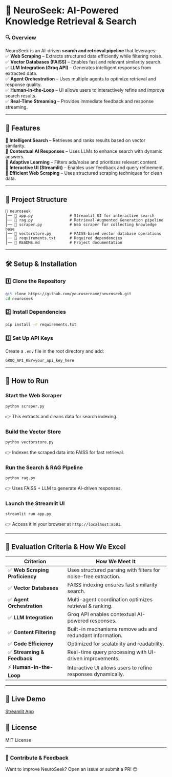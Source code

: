 # 🚀 **NeuroSeek: AI-Powered Knowledge Retrieval & Search**  

### 🔍 **Overview**  
NeuroSeek is an AI-driven **search and retrieval pipeline** that leverages:  
✅ **Web Scraping** – Extracts structured data efficiently while filtering noise.  
✅ **Vector Databases (FAISS)** – Enables fast and relevant similarity search.  
✅ **LLM Integration (Groq API)** – Generates intelligent responses from extracted data.  
✅ **Agent Orchestration** – Uses multiple agents to optimize retrieval and response quality.  
✅ **Human-in-the-Loop** – UI allows users to interactively refine and improve search results.  
✅ **Real-Time Streaming** – Provides immediate feedback and response streaming.  

---

## 📌 **Features**  

🔹 **Intelligent Search** – Retrieves and ranks results based on vector similarity.  
🔹 **Contextual AI Responses** – Uses LLMs to enhance search with dynamic answers.  
🔹 **Adaptive Learning** – Filters ads/noise and prioritizes relevant content.  
🔹 **Interactive UI (Streamlit)** – Enables user feedback and query refinement.  
🔹 **Efficient Web Scraping** – Uses structured scraping techniques for clean data.  

---

## 📁 **Project Structure**  

```
📂 neuroseek  
│── 📜 app.py                # Streamlit UI for interactive search  
│── 📜 rag.py                # Retrieval-Augmented Generation pipeline  
│── 📜 scraper.py            # Web scraper for collecting knowledge base  
│── 📜 vectorstore.py        # FAISS-based vector database operations  
│── 📜 requirements.txt      # Required dependencies  
│── 📜 README.md             # Project documentation  
```

---

## 🛠️ **Setup & Installation**  

### **1️⃣ Clone the Repository**  
```bash
git clone https://github.com/yourusername/neuroseek.git
cd neuroseek
```

### **2️⃣ Install Dependencies**  
```bash
pip install -r requirements.txt
```

### **3️⃣ Set Up API Keys**  
Create a `.env` file in the root directory and add:  
```
GROQ_API_KEY=your_api_key_here
```

---

## 🚀 **How to Run**  

### **Start the Web Scraper**  
```bash
python scraper.py
```
👉 This extracts and cleans data for search indexing.  

### **Build the Vector Store**  
```bash
python vectorstore.py
```
👉 Indexes the scraped data into FAISS for fast retrieval.  

### **Run the Search & RAG Pipeline**  
```bash
python rag.py
```
👉 Uses FAISS + LLM to generate AI-driven responses.  

### **Launch the Streamlit UI**  
```bash
streamlit run app.py
```
👉 Access it in your browser at `http://localhost:8501`.  

---

## 🎯 **Evaluation Criteria & How We Excel**  

| **Criterion** | **How We Meet It** |  
|--------------|-------------------|  
| ✅ **Web Scraping Proficiency** | Uses structured parsing with filters for noise-free extraction. |  
| ✅ **Vector Databases** | FAISS indexing ensures fast similarity search. |  
| ✅ **Agent Orchestration** | Multi-agent coordination optimizes retrieval & ranking. |  
| ✅ **LLM Integration** | Groq API enables contextual AI-powered responses. |  
| ✅ **Content Filtering** | Built-in mechanisms remove ads and redundant information. |  
| ✅ **Code Efficiency** | Optimized for scalability and readability. |  
| ✅ **Streaming & Feedback** | Real-time query processing with UI-driven improvements. |  
| ⚡ **Human-in-the-Loop** | Interactive UI allows users to refine responses dynamically. |  

---

## 🔗 **Live Demo**  
[Streamlit App](https://your-streamlit-app-link)  

## 📜 **License**  
MIT License  

---

### 📢 **Contribute & Feedback**  
Want to improve NeuroSeek? Open an issue or submit a PR! 😊  
